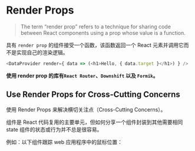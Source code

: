 # Render Props

> The term “render prop” refers to a technique for sharing code between React components using a prop whose value is a function.

具有 `render prop` 的组件接受一个函数，该函数返回一个 React 元素并调用它而不是实现自己的渲染逻辑。

```javascript
<DataProvider render={ data => (<h1>Hello, { data.target }</h1>) } />
```

**使用 render prop 的库有`React Router`、`Downshift` 以及 `Formik`。**

## Use Render Props for Cross-Cutting Concerns

使用 Render Props 来解决横切关注点（Cross-Cutting Concerns）。

组件是 React 代码复用的主要单元，但如何分享一个组件封装到其他需要相同 state 组件的状态或行为并不总是很容易。

例如：以下组件跟踪 web 应用程序中的鼠标位置：

